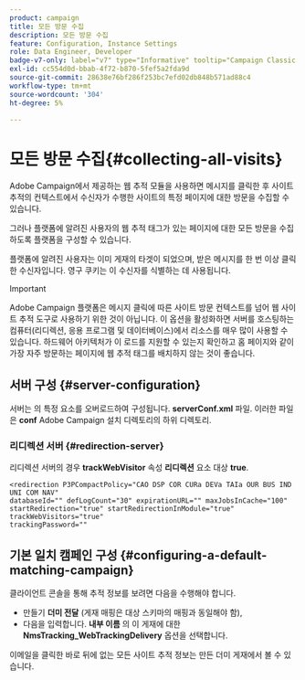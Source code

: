 ```yaml
---
product: campaign
title: 모든 방문 수집
description: 모든 방문 수집
feature: Configuration, Instance Settings
role: Data Engineer, Developer
badge-v7-only: label="v7" type="Informative" tooltip="Campaign Classic v7에만 적용"
exl-id: cc554d0d-bbab-4f72-b870-5fef5a2fda9d
source-git-commit: 28638e76bf286f253bc7efd02db848b571ad88c4
workflow-type: tm+mt
source-wordcount: '304'
ht-degree: 5%

---
```


# 모든 방문 수집{#collecting-all-visits}

Adobe Campaign에서 제공하는 웹 추적 모듈을 사용하면 메시지를 클릭한 후 사이트 추적의 컨텍스트에서 수신자가 수행한 사이트의 특정 페이지에 대한 방문을 수집할 수 있습니다.

그러나 플랫폼에 알려진 사용자의 웹 추적 태그가 있는 페이지에 대한 모든 방문을 수집하도록 플랫폼을 구성할 수 있습니다.

플랫폼에 알려진 사용자는 이미 게재의 타겟이 되었으며, 받은 메시지를 한 번 이상 클릭한 수신자입니다. 영구 쿠키는 이 수신자를 식별하는 데 사용됩니다.

>[!IMPORTANT]
>
>Adobe Campaign 플랫폼은 메시지 클릭에 따른 사이트 방문 컨텍스트를 넘어 웹 사이트 추적 도구로 사용하기 위한 것이 아닙니다. 이 옵션을 활성화하면 서버를 호스팅하는 컴퓨터(리디렉션, 응용 프로그램 및 데이터베이스)에서 리소스를 매우 많이 사용할 수 있습니다. 하드웨어 아키텍처가 이 로드를 지원할 수 있는지 확인하고 홈 페이지와 같이 가장 자주 방문하는 페이지에 웹 추적 태그를 배치하지 않는 것이 좋습니다.

## 서버 구성 {#server-configuration}

서버는 의 특정 요소를 오버로드하여 구성됩니다. **serverConf.xml** 파일. 이러한 파일은 **conf** Adobe Campaign 설치 디렉토리의 하위 디렉토리.

### 리디렉션 서버 {#redirection-server}

리디렉션 서버의 경우 **trackWebVisitor** 속성 **리디렉션** 요소 대상 **true**.

```
<redirection P3PCompactPolicy="CAO DSP COR CURa DEVa TAIa OUR BUS IND UNI COM NAV"
databaseId="" defLogCount="30" expirationURL="" maxJobsInCache="100"
startRedirection="true" startRedirectionInModule="true" trackWebVisitors="true"
trackingPassword=""
```

## 기본 일치 캠페인 구성 {#configuring-a-default-matching-campaign}

클라이언트 콘솔을 통해 추적 정보를 보려면 다음을 수행해야 합니다.

* 만들기 **더미 전달** (게재 매핑은 대상 스키마의 매핑과 동일해야 함),
* 다음을 입력합니다. **내부 이름** 의 이 게재에 대한 **NmsTracking_WebTrackingDelivery** 옵션을 선택합니다.

이메일을 클릭한 바로 뒤에 없는 모든 사이트 추적 정보는 만든 더미 게재에서 볼 수 있습니다.
